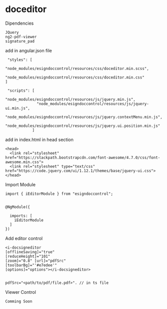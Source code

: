 # doceditor
Dipendencies
```
JQuery
ng2-pdf-viewer
signature_pad

```

add in angular.json file
```
 "styles": [
          "node_modules/esigndoccontrol/resources/css/doceditor.min.scss",
          "node_modules/esigndoccontrol/resources/css/doceditor.min.css"
]
```


```
 "scripts": [
              "node_modules/esigndoccontrol/resources/js/jquery.min.js",
              "node_modules/esigndoccontrol/resources/js/jquery-ui.min.js",
              "node_modules/esigndoccontrol/resources/js/jquery.contextMenu.min.js",
              "node_modules/esigndoccontrol/resources/js/jquery.ui.position.min.js"
            ]
```
            
            
            
add in index.html in head section
```
<head>
  <link rel="stylesheet" href="https://stackpath.bootstrapcdn.com/font-awesome/4.7.0/css/font-awesome.min.css">
  <link rel="stylesheet" type="text/css" href="https://code.jquery.com/ui/1.12.1/themes/base/jquery-ui.css">
</head>  

```


Import Module
```
import { iEditorModule } from "esigndoccontrol";


@NgModule({
  
  imports: [
    iEditorModule
  ] 
})

```

Add editor control
```
<i-docsigneditor 
[offlineSaving]="true" 
[reduceHeight]="101"
[zoom]="0.8" [url]="pdfSrc" 
[toolbarBg]="'#e7edee'"
[options]="options"></i-docsigneditor>


pdfSrc="<path/to/pdf/file.pdf>". // in ts file
```

Viewer Control
```
Comming Soon

```
